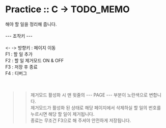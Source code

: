 # Practice :: C -> TODO_MEMO
해야 할 일을 정리해 줍니다.
</br></br>
--- 조작키 ---
</br></br>
<- -> 방향키 : 페이지 이동</br>
F1 : 할 일 추가</br>
F2 : 할 일 제거모드 ON & OFF</br>
F3 : 저장 후 종료</br>
F4 : 디버그</br>
</br></br>
>>제거모드 활성화 시 맨 윗줄의 --- PAGE --- 부분이 노란색으로 변합니다.</br>
>>제거모드가 활성화 된 상태로 해당 페이지에서 삭제하실 할 일의 번호를 누르시면 해당 할 일이 제거됩니다.</br>
>>종료는 무조건 F3으로 해 주셔야 안전하게 저장됩니다.</br>
